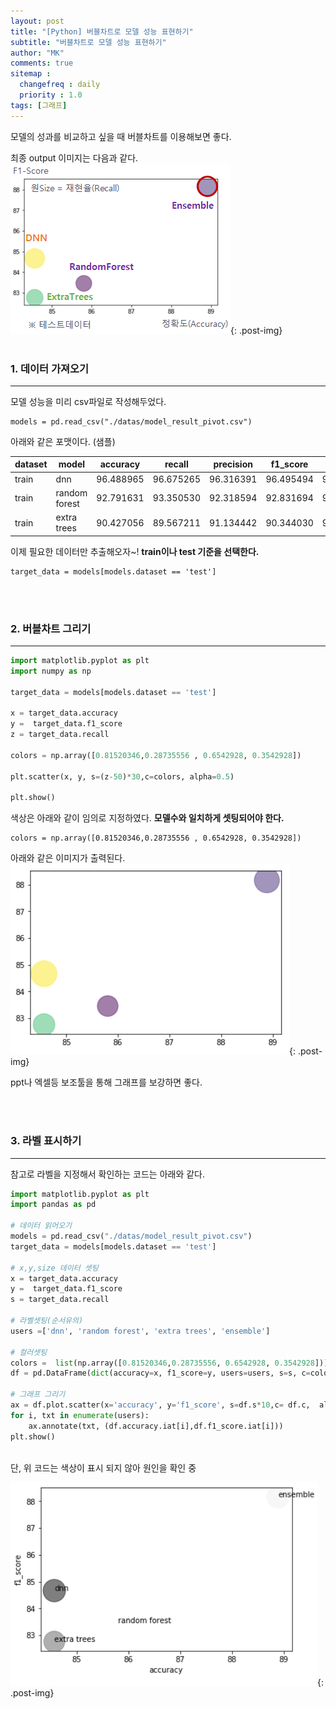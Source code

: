 ```yaml
---
layout: post
title: "[Python] 버블차트로 모델 성능 표현하기"
subtitle: "버블차트로 모델 성능 표현하기"
author: "MK"
comments: true
sitemap :
  changefreq : daily
  priority : 1.0
tags: [그래프]
---
```


모델의 성과를 비교하고 싶을 때 버블차트를 이용해보면 좋다.

최종 output 이미지는 다음과 같다.
<br>
![img_area](/img/posting/2019-01-01-001-output.PNG){: .post-img}
<br>
<br>
### 1. 데이터 가져오기
---
모델 성능을 미리 csv파일로 작성해두었다.

```phthon
models = pd.read_csv("./datas/model_result_pivot.csv")
```

아래와 같은 포맷이다. (샘플)
<br>

|dataset	| model		| accuracy		| recall	| 	precision|	f1_score		| auc
|----------|----------|----------|----------|----------| ----------|----------
|train	| 	dnn	| 	96.488965	| 	96.675265	| 	96.316391|	96.495494		| 96.744319
|train	| 	random forest	| 	92.791631	| 	93.350530|	92.318594		| 92.831694	| 	96.744319
|train	| 	extra trees	| 	90.427056	| 	89.567211		| 91.134442		| 90.344030	| 	96.744319


이제 필요한 데이터만 추출해오자~!
**train이나 test 기준을 선택한다.**

```phthon
target_data = models[models.dataset == 'test']
```
<br><br>

### 2. 버블차트 그리기
---
```python
import matplotlib.pyplot as plt
import numpy as np

target_data = models[models.dataset == 'test']

x = target_data.accuracy
y =  target_data.f1_score
z = target_data.recall

colors = np.array([0.81520346,0.28735556 , 0.6542928, 0.3542928])

plt.scatter(x, y, s=(z-50)*30,c=colors, alpha=0.5)

plt.show()
```


색상은 아래와 같이 임의로 지정하였다.
**모델수와 일치하게 셋팅되어야 한다.**

```
colors = np.array([0.81520346,0.28735556 , 0.6542928, 0.3542928])
```

아래와 같은 이미지가 출력된다.
<br>
![img_area](/img/posting/2019-01-01-001-output2.PNG){: .post-img}

ppt나 엑셀등 보조툴을 통해 그래프를 보강하면 좋다.

<br><br>
### 3. 라벨 표시하기
---
참고로 라벨을 지정해서 확인하는 코드는 아래와 같다.

```Python
import matplotlib.pyplot as plt
import pandas as pd

# 데이터 읽어오기
models = pd.read_csv("./datas/model_result_pivot.csv")
target_data = models[models.dataset == 'test']

# x,y,size 데이터 셋팅
x = target_data.accuracy
y =  target_data.f1_score
s = target_data.recall

# 라벨셋팅(순서유의)
users =['dnn', 'random forest', 'extra trees', 'ensemble']

# 컬러셋팅
colors =  list(np.array([0.81520346,0.28735556, 0.6542928, 0.3542928]))
df = pd.DataFrame(dict(accuracy=x, f1_score=y, users=users, s=s, c=colors ))

# 그래프 그리기
ax = df.plot.scatter(x='accuracy', y='f1_score', s=df.s*10,c= df.c,  alpha=0.5)
for i, txt in enumerate(users):
    ax.annotate(txt, (df.accuracy.iat[i],df.f1_score.iat[i]))
plt.show()
```
<br>
단, 위 코드는 색상이 표시 되지 않아 원인을 확인 중
<br>

![img_area](/img/posting/2019-01-01-001-output3.PNG){: .post-img}

<br>
